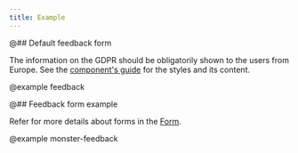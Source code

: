 ```yaml
---
title: Example
---
```


@## Default feedback form

The information on the GDPR should be obligatorily shown to the users from Europe. See the [component's guide](/components/feedback/) for the styles and its content.

@example feedback

@## Feedback form example

Refer for more details about forms in the [Form](/patterns/form/).

@example monster-feedback
